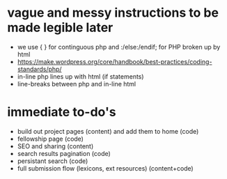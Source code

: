 # vague and messy instructions to be made legible later

* we use { } for continguous php and :/else:/endif; for PHP broken up by html
* https://make.wordpress.org/core/handbook/best-practices/coding-standards/php/
* in-line php lines up with html (if statements)
* line-breaks between php and in-line html

# immediate to-do's

* build out project pages (content) and add them to home (code)
* fellowship page (code)
* SEO and sharing (content)
* search results pagination (code)
* persistant search (code)
* full submission flow (lexicons, ext resources) (content+code)